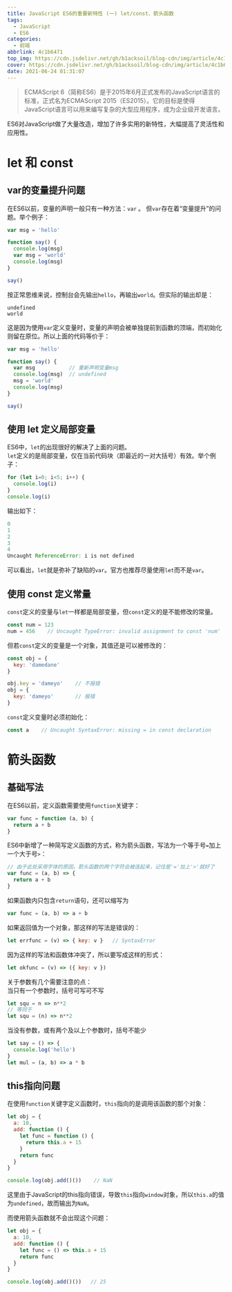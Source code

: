 ```yaml
---
title: JavaScript ES6的重要新特性 (一) let/const、箭头函数
tags:
  - JavaScript
  - ES6
categories:
  - 前端
abbrlink: 4c1b6471
top_img: https://cdn.jsdelivr.net/gh/b1acksoil/blog-cdn/img/article/4c1b6471/top_img.png
cover: https://cdn.jsdelivr.net/gh/b1acksoil/blog-cdn/img/article/4c1b6471/top_img.png
date: 2021-06-24 01:31:07
---
```


> ECMAScript 6（简称ES6）是于2015年6月正式发布的JavaScript语言的标准，正式名为ECMAScript 2015（ES2015）。它的目标是使得JavaScript语言可以用来编写复杂的大型应用程序，成为企业级开发语言。

ES6对JavaScript做了大量改造，增加了许多实用的新特性，大幅提高了灵活性和应用性。

# let 和 const
## var的变量提升问题
在ES6以前，变量的声明一般只有一种方法：`var` 。
但`var`存在着“变量提升”的问题。举个例子：
```javascript
var msg = 'hello'

function say() {
  console.log(msg)
  var msg = 'world'
  console.log(msg)
}

say()
```
按正常思维来说，控制台会先输出`hello`，再输出`world`。但实际的输出却是：
```plaintext
undefined
world
```
这是因为使用`var`定义变量时，变量的声明会被单独提前到函数的顶端，而初始化则留在原位。所以上面的代码等价于：
```javascript
var msg = 'hello'

function say() {
  var msg           // 重新声明变量msg
  console.log(msg)  // undefined
  msg = 'world'
  console.log(msg)
}

say()
```

## 使用 let 定义局部变量
ES6中，`let`的出现很好的解决了上面的问题。  
`let`定义的是局部变量，仅在当前代码块（即最近的一对大括号）有效。举个例子：
```javascript
for (let i=0; i<5; i++) {
  console.log(i)
}
console.log(i)
```
输出如下：
```javascript
0
1
2
3
4
Uncaught ReferenceError: i is not defined
```
可以看出，`let`就是弥补了缺陷的`var`。官方也推荐尽量使用`let`而不是`var`。

## 使用 const 定义常量
`const`定义的变量与`let`一样都是局部变量，但`const`定义的是不能修改的常量。
```javascript
const num = 123
num = 456    // Uncaught TypeError: invalid assignment to const 'num'
```
但若`const`定义的变量是一个对象，其值还是可以被修改的：
```javascript
const obj = {
  key: 'damedane'
}

obj.key = 'dameyo'    // 不报错
obj = {
  key: 'dameyo'       // 报错
}
```
`const`定义变量时必须初始化：
```javascript
const a    // Uncaught SyntaxError: missing = in const declaration
```

# 箭头函数
## 基础写法
在ES6以前，定义函数需要使用`function`关键字：
```javascript
var func = function (a, b) {
  return a + b
}
```
ES6中新增了一种简写定义函数的方式，称为箭头函数，写法为一个等于号`=`加上一个大于号`>`：
```javascript
// 由于此处采用字体的原因，箭头函数的两个字符会被连起来，记住是'='加上'>'就好了
var func = (a, b) => {
  return a + b
}
```
如果函数内只包含`return`语句，还可以缩写为
```javascript
var func = (a, b) => a + b
```
如果返回值为一个对象，那这样的写法是错误的：
```javascript
let errfunc = (v) => { key: v }   // SyntaxError
```
因为这样的写法和函数体冲突了，所以要写成这样的形式：
```javascript
let okfunc = (v) => ({ key: v })
```

关于参数有几个需要注意的点：  
当只有一个参数时，括号可写可不写
```javascript
let squ = n => n**2
// 等同于
let squ = (n) => n**2
```
当没有参数，或有两个及以上个参数时，括号不能少
```javascript
let say = () => {
  console.log('hello')
}
let mul = (a, b) => a * b
```

## this指向问题
在使用`function`关键字定义函数时，`this`指向的是调用该函数的那个对象：
```javascript
let obj = {
  a: 10,
  add: function () {
    let func = function () {
      return this.a + 15
    }
    return func
  }
}

console.log(obj.add()())    // NaN
```
这里由于JavaScript的this指向错误，导致`this`指向`window`对象，所以`this.a`的值为`undefined`，故而输出为`NaN`。

而使用箭头函数就不会出现这个问题：
```javascript
let obj = {
  a: 10,
  add: function () {
    let func = () => this.a + 15
    return func
  }
}

console.log(obj.add()())   // 25
```